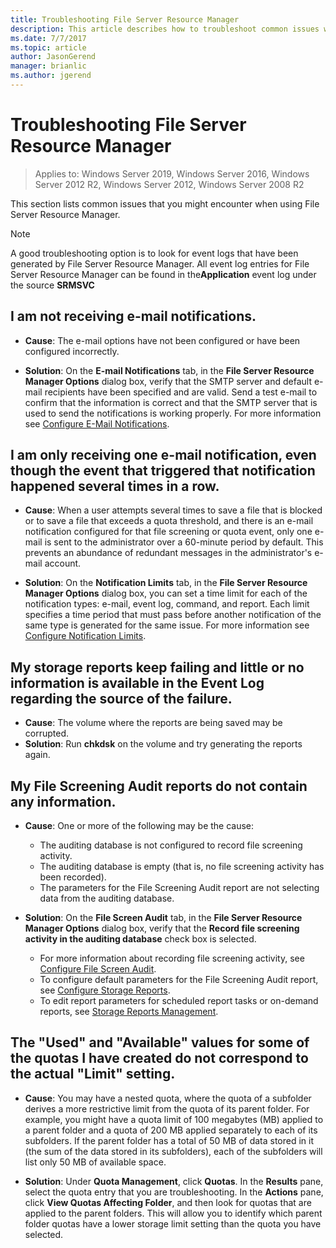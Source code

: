 ```yaml
---
title: Troubleshooting File Server Resource Manager
description: This article describes how to troubleshoot common issues when using file server resource manager
ms.date: 7/7/2017
ms.topic: article
author: JasonGerend
manager: brianlic
ms.author: jgerend
---
```


# Troubleshooting File Server Resource Manager

> Applies to: Windows Server 2019, Windows Server 2016, Windows Server 2012 R2, Windows Server 2012, Windows Server 2008 R2

This section lists common issues that you might encounter when using File Server Resource Manager.

> [!Note]
> A good troubleshooting option is to look for event logs that have been generated by File Server Resource Manager. All event log entries for File Server Resource Manager can be found in the**Application** event log under the source **SRMSVC**

## I am not receiving e-mail notifications.

-   **Cause**: The e-mail options have not been configured or have been configured incorrectly.

-   **Solution**: On the **E-mail Notifications** tab, in the **File Server Resource Manager Options** dialog box, verify that the SMTP server and default e-mail recipients have been specified and are valid. Send a test e-mail to confirm that the information is correct and that the SMTP server that is used to send the notifications is working properly. For more information see [Configure E-Mail Notifications](configure-email-notifications.md).


## I am only receiving one e-mail notification, even though the event that triggered that notification happened several times in a row.

-   **Cause**: When a user attempts several times to save a file that is blocked or to save a file that exceeds a quota threshold, and there is an e-mail notification configured for that file screening or quota event, only one e-mail is sent to the administrator over a 60-minute period by default. This prevents an abundance of redundant messages in the administrator's e-mail account.

-   **Solution**: On the **Notification Limits** tab, in the **File Server Resource Manager Options** dialog box, you can set a time limit for each of the notification types: e-mail, event log, command, and report. Each limit specifies a time period that must pass before another notification of the same type is generated for the same issue. For more information see [Configure Notification Limits](configure-notification-limits.md).


## My storage reports keep failing and little or no information is available in the Event Log regarding the source of the failure.

-   **Cause**: The volume where the reports are being saved may be corrupted.
-   **Solution**: Run **chkdsk** on the volume and try generating the reports again.

## My File Screening Audit reports do not contain any information.

-   **Cause**: One or more of the following may be the cause:
    -   The auditing database is not configured to record file screening activity.
    -   The auditing database is empty (that is, no file screening activity has been recorded).
    -   The parameters for the File Screening Audit report are not selecting data from the auditing database.

-   **Solution**: On the **File Screen Audit** tab, in the **File Server Resource Manager Options** dialog box, verify that the **Record file screening activity in the auditing database** check box is selected.
    -   For more information about recording file screening activity, see [Configure File Screen Audit](configure-file-screen-audit.md).
    -   To configure default parameters for the File Screening Audit report, see [Configure Storage Reports](configure-storage-reports.md).
    -   To edit report parameters for scheduled report tasks or on-demand reports, see [Storage Reports Management](storage-reports-management.md).

## The "Used" and "Available" values for some of the quotas I have created do not correspond to the actual "Limit" setting.

-   **Cause**: You may have a nested quota, where the quota of a subfolder derives a more restrictive limit from the quota of its parent folder. For example, you might have a quota limit of 100 megabytes (MB) applied to a parent folder and a quota of 200 MB applied separately to each of its subfolders. If the parent folder has a total of 50 MB of data stored in it (the sum of the data stored in its subfolders), each of the subfolders will list only 50 MB of available space.

-   **Solution**: Under **Quota Management**, click **Quotas**. In the **Results** pane, select the quota entry that you are troubleshooting. In the **Actions** pane, click **View Quotas Affecting Folder**, and then look for quotas that are applied to the parent folders. This will allow you to identify which parent folder quotas have a lower storage limit setting than the quota you have selected.

